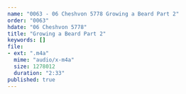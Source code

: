 ```yaml
---
name: "0063 - 06 Cheshvon 5778 Growing a Beard Part 2"
order: "0063"
hdate: "06 Cheshvon 5778"
title: "Growing a Beard Part 2"
keywords: []
file:
- ext: ".m4a"
  mime: "audio/x-m4a"
  size: 1278012
  duration: "2:33"
published: true
---
```


